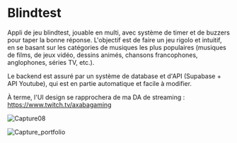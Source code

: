# Blindtest

Appli de jeu blindtest, jouable en multi, avec système de timer et de buzzers pour taper la bonne réponse.
L'objectif est de faire un jeu rigolo et intuitif, en se basant sur les catégories de musiques les plus populaires (musiques de films, de jeux vidéo, dessins animés, chansons francophones, anglophones, séries TV, etc.).

Le backend est assuré par un système de database et d'API (Supabase + API Youtube), qui est en partie automatique et facile à modifier.

À terme, l'UI design se rapprochera de ma DA de streaming : https://www.twitch.tv/axabagaming

![Capture08](https://github.com/user-attachments/assets/5f92d206-c58a-4ba1-8f5d-8b95406349f2)

![Capture_portfolio](https://github.com/user-attachments/assets/408465ce-53cd-42d1-869d-16d7daafde04)
